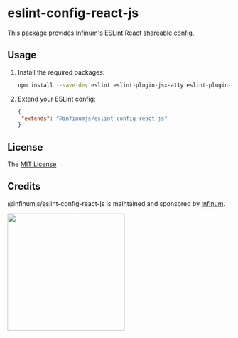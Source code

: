 # eslint-config-react-js

This package provides Infinum's ESLint React [shareable config](https://eslint.org/docs/developer-guide/shareable-configs.html).

## Usage

1. Install the required packages:

   ```sh
   npm install --save-dev eslint eslint-plugin-jsx-a11y eslint-plugin-react eslint-plugin-react-hooks @infinumjs/eslint-config-react-js
   ```

2. Extend your ESLint config:

   ```json
   {
   	"extends": "@infinumjs/eslint-config-react-js"
   }
   ```

## License

The [MIT License](../LICENSE)

## Credits

@infinumjs/eslint-config-react-js is maintained and sponsored by
[Infinum](https://www.infinum.com).

<img src="https://infinum.com/infinum.png" width="264">
